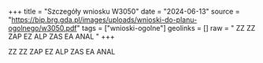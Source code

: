 +++
title = "Szczegóły wniosku W3050"
date = "2024-06-13"
source = "https://bip.brg.gda.pl/images/uploads/wnioski-do-planu-ogolnego/w3050.pdf"
tags = ["wnioski-ogolne"]
geolinks = []
raw = " ZZ ZZ ZAP EZ ALP ZAS EA ANAL  "
+++


ZZ ZZ ZAP EZ ALP ZAS EA ANAL
 


